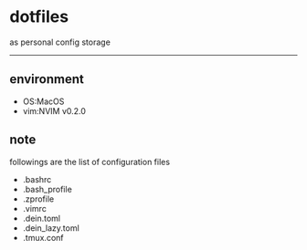 # dotfiles

as personal config storage

---

## environment

- OS:MacOS
- vim:NVIM v0.2.0

## note

followings are the list of configuration files

- .bashrc
- .bash_profile
- .zprofile
- .vimrc
- .dein.toml
- .dein_lazy.toml
- .tmux.conf

